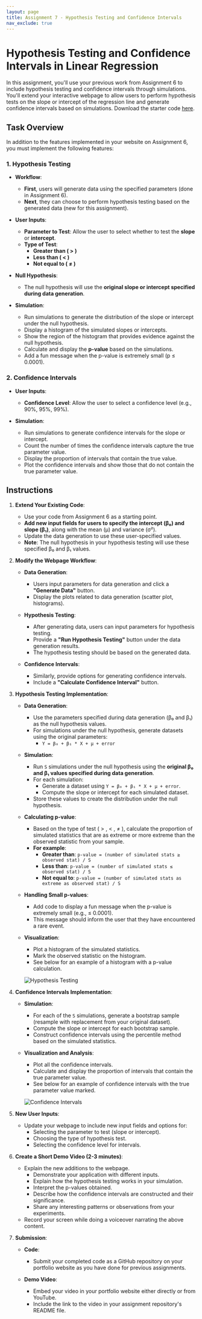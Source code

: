```yaml
---
layout: page  
title: Assignment 7 - Hypothesis Testing and Confidence Intervals
nav_exclude: true
---
```


# Hypothesis Testing and Confidence Intervals in Linear Regression

In this assignment, you'll use your previous work from Assignment 6 to include hypothesis testing and confidence intervals through simulations. You'll extend your interactive webpage to allow users to perform hypothesis tests on the slope or intercept of the regression line and generate confidence intervals based on simulations. Download the starter code [here](assignment7_starter_code.zip).

## Task Overview

In addition to the features implemented in your website on Assignment 6, you must implement the following features:

### 1. Hypothesis Testing

- **Workflow**:
  - **First**, users will generate data using the specified parameters (done in Assignment 6).
  - **Next**, they can choose to perform hypothesis testing based on the generated data (new for this assignment).

- **User Inputs**:
  - **Parameter to Test**: Allow the user to select whether to test the **slope** or **intercept**.
  - **Type of Test**:
    - **Greater than ( > )**
    - **Less than ( < )**
    - **Not equal to ( ≠ )**

- **Null Hypothesis**:
  - The null hypothesis will use the **original slope or intercept specified during data generation**.

- **Simulation**:
  - Run simulations to generate the distribution of the slope or intercept under the null hypothesis.
  - Display a histogram of the simulated slopes or intercepts.
  - Show the region of the histogram that provides evidence against the null hypothesis.
  - Calculate and display the **p-value** based on the simulations.
  - Add a fun message when the p-value is extremely small (p ≤ 0.0001).

### 2. Confidence Intervals

- **User Inputs**:
  - **Confidence Level**: Allow the user to select a confidence level (e.g., 90%, 95%, 99%).

- **Simulation**:
  - Run simulations to generate confidence intervals for the slope or intercept.
  - Count the number of times the confidence intervals capture the true parameter value.
  - Display the proportion of intervals that contain the true value.
  - Plot the confidence intervals and show those that do not contain the true parameter value.

## Instructions

1. **Extend Your Existing Code**:
   - Use your code from Assignment 6 as a starting point.
   - **Add new input fields for users to specify the intercept (β₀) and slope (β₁)**, along with the mean (μ) and variance (σ²).
   - Update the data generation to use these user-specified values.
   - **Note**: The null hypothesis in your hypothesis testing will use these specified β₀ and β₁ values.


2. **Modify the Webpage Workflow**:

   - **Data Generation**:
     - Users input parameters for data generation and click a **"Generate Data"** button.
     - Display the plots related to data generation (scatter plot, histograms).

   - **Hypothesis Testing**:
     - After generating data, users can input parameters for hypothesis testing.
     - Provide a **"Run Hypothesis Testing"** button under the data generation results.
     - The hypothesis testing should be based on the generated data.

   - **Confidence Intervals**:
     - Similarly, provide options for generating confidence intervals.
     - Include a **"Calculate Confidence Interval"** button.

3. **Hypothesis Testing Implementation**:

   - **Data Generation**:
     - Use the parameters specified during data generation (β₀ and β₁) as the null hypothesis values.
     - For simulations under the null hypothesis, generate datasets using the original parameters:
       - `Y = β₀ + β₁ * X + μ + error`

   - **Simulation**:
     - Run `S` simulations under the null hypothesis using the **original β₀ and β₁ values specified during data generation**.
     - For each simulation:
       - Generate a dataset using `Y = β₀ + β₁ * X + μ + error`.
       - Compute the slope or intercept for each simulated dataset.
     - Store these values to create the distribution under the null hypothesis.

   - **Calculating p-value**:
     - Based on the type of test ( > , < , ≠ ), calculate the proportion of simulated statistics that are as extreme or more extreme than the observed statistic from your sample.
     - **For example**:
       - **Greater than**: `p-value = (number of simulated stats ≥ observed stat) / S`
       - **Less than**: `p-value = (number of simulated stats ≤ observed stat) / S`
       - **Not equal to**: `p-value = (number of simulated stats as extreme as observed stat) / S`

   - **Handling Small p-values**:
      - Add code to display a fun message when the p-value is extremely small (e.g., ≤ 0.0001).
      - This message should inform the user that they have encountered a rare event.

   - **Visualization**:
     - Plot a histogram of the simulated statistics.
     - Mark the observed statistic on the histogram.
     - See below for an example of a histogram with a p-value calculation.

      ![Hypothesis Testing](../assets/images/assignment7-image-1.png)

4. **Confidence Intervals Implementation**:

   - **Simulation**:
     - For each of the `S` simulations, generate a bootstrap sample (resample with replacement from your original dataset).
     - Compute the slope or intercept for each bootstrap sample.
     - Construct confidence intervals using the percentile method based on the simulated statistics.

   - **Visualization and Analysis**:
     - Plot all the confidence intervals.
     - Calculate and display the proportion of intervals that contain the true parameter value.
     - See below for an example of confidence intervals with the true parameter value marked.

      ![Confidence Intervals](../assets/images/assignment7-image-2.png)

5. **New User Inputs**:

   - Update your webpage to include new input fields and options for:
     - Selecting the parameter to test (slope or intercept).
     - Choosing the type of hypothesis test.
     - Selecting the confidence level for intervals.

6. **Create a Short Demo Video (2-3 minutes)**:

   - Explain the new additions to the webpage.
     - Demonstrate your application with different inputs.
     - Explain how the hypothesis testing works in your simulation.
     - Interpret the p-values obtained.
     - Describe how the confidence intervals are constructed and their significance.
     - Share any interesting patterns or observations from your experiments.
   - Record your screen while doing a voiceover narrating the above content.

7. **Submission**:

   - **Code**:
     - Submit your completed code as a GitHub repository on your portfolio website as you have done for previous assignments.

   - **Demo Video**:
     - Embed your video in your portfolio website either directly or from YouTube.
     - Include the link to the video in your assignment repository's README file.